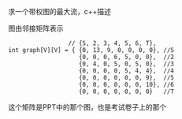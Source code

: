 求一个带权图的最大流，c++描述

图由邻接矩阵表示

                     // {S, 2, 3, 4, 5, 6, T},
    int graph[V][V] = { {0, 13, 9, 0, 0, 0, 0}, //S
                        {0, 0, 0, 6, 5, 0, 0},  //2
                        {0, 4, 0, 5, 0, 5, 0},  //3
                        {0, 0, 0, 0, 5, 4, 4},  //4
                        {0, 0, 0, 0, 0, 0, 9},  //5
                        {0, 0, 0, 0, 0, 0, 10}, //6
                        {0, 0, 0, 0, 0, 0, 0}   //T
这个矩阵是PPT中的那个图，也是考试卷子上的那个

